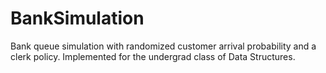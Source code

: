 # BankSimulation

Bank queue simulation with randomized customer arrival probability and a clerk policy. Implemented for the undergrad class of Data Structures.
